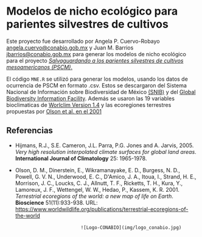 # Modelos de nicho ecológico para parientes silvestres de cultivos

Este proyecto fue desarrollado por Angela P. Cuervo-Robayo <angela.cuervo@conabio.gob.mx>
y  Juan M. Barrios <jbarrios@conabio.gob.mx> para generar los modelos de nicho
ecológico para el proyecto [_Salvaguardando a los parientes silvestres de
cultivos mesoamericanos (PSCM)_.]( http://www.psmesoamerica.org/es/)

El código `MNE.R` se utilizó para generar los modelos, usando los datos de
ocurrencia de PSCM en formato .csv. Estos se descargaron del Sistema Nacional
de Información sobre Biodiversidad de México [(SNIB)](http://www.snib.mx/) y del
[Global Biodiversity Information Facility](https://www.gbif.org/). Además se
usaron las 19 variables bioclimaticas de
[Worlclim Version 1.4](http://worldclim.org/) y las ecoregiones terrestres
propuestas por [Olson et al. en el 2001](https://www.worldwildlife.org/publications/terrestrial-ecoregions-of-the-world)

## Referencias
- Hijmans, R.J., S.E. Cameron, J.L. Parra, P.G. Jones and A. Jarvis, 2005.
_Very high resolution interpolated climate surfaces for global land areas_.
**International Journal of Climatology** 25: 1965-1978.

- Olson, D. M., Dinerstein, E., Wikramanayake, E. D., Burgess, N. D.,
Powell, G. V. N., Underwood, E. C., D'Amico, J. A., Itoua, I., Strand, H. E.,
Morrison, J. C., Loucks, C. J., Allnutt, T. F., Ricketts, T. H., Kura, Y.,
Lamoreux, J. F., Wettengel, W. W., Hedao, P., Kassem, K. R. 2001. _Terrestrial
ecoregions of the world: a new map of life on Earth_. **Bioscience** 51(11):933-938.
URL: https://www.worldwildlife.org/publications/terrestrial-ecoregions-of-the-world

                              ![Logo-CONABIO](img/logo_conabio.jpg)
